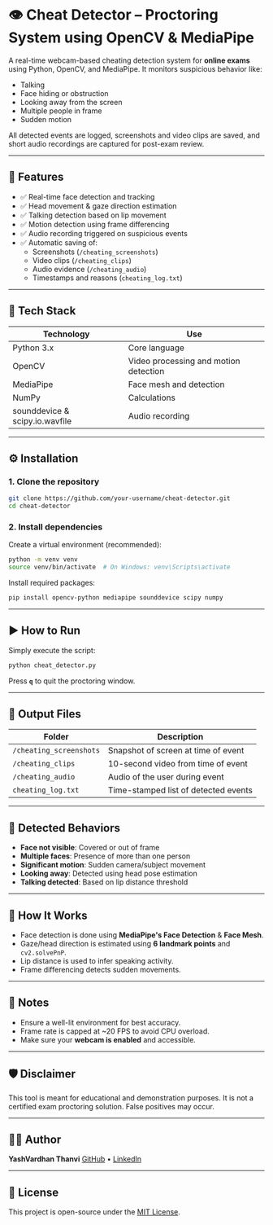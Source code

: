 # 👁️ Cheat Detector – Proctoring System using OpenCV & MediaPipe

A real-time webcam-based cheating detection system for **online exams** using Python, OpenCV, and MediaPipe. It monitors suspicious behavior like:
- Talking
- Face hiding or obstruction
- Looking away from the screen
- Multiple people in frame
- Sudden motion

All detected events are logged, screenshots and video clips are saved, and short audio recordings are captured for post-exam review.

---

## 📸 Features

- ✅ Real-time face detection and tracking  
- ✅ Head movement & gaze direction estimation  
- ✅ Talking detection based on lip movement  
- ✅ Motion detection using frame differencing  
- ✅ Audio recording triggered on suspicious events  
- ✅ Automatic saving of:
  - Screenshots (`/cheating_screenshots`)
  - Video clips (`/cheating_clips`)
  - Audio evidence (`/cheating_audio`)
  - Timestamps and reasons (`cheating_log.txt`)

---

## 🔧 Tech Stack

| Technology | Use |
|------------|-----|
| Python 3.x | Core language |
| OpenCV     | Video processing and motion detection |
| MediaPipe  | Face mesh and detection |
| NumPy      | Calculations |
| sounddevice & scipy.io.wavfile | Audio recording |

---

## ⚙️ Installation

### 1. Clone the repository

```bash
git clone https://github.com/your-username/cheat-detector.git
cd cheat-detector
````

### 2. Install dependencies

Create a virtual environment (recommended):

```bash
python -m venv venv
source venv/bin/activate  # On Windows: venv\Scripts\activate
```

Install required packages:

```bash
pip install opencv-python mediapipe sounddevice scipy numpy
```

---

## ▶️ How to Run

Simply execute the script:

```bash
python cheat_detector.py
```

Press **`q`** to quit the proctoring window.

---

## 📂 Output Files

| Folder                  | Description                          |
| ----------------------- | ------------------------------------ |
| `/cheating_screenshots` | Snapshot of screen at time of event  |
| `/cheating_clips`       | 10-second video from time of event   |
| `/cheating_audio`       | Audio of the user during event       |
| `cheating_log.txt`      | Time-stamped list of detected events |

---

## 🚨 Detected Behaviors

* **Face not visible**: Covered or out of frame
* **Multiple faces**: Presence of more than one person
* **Significant motion**: Sudden camera/subject movement
* **Looking away**: Detected using head pose estimation
* **Talking detected**: Based on lip distance threshold

---

## 🧠 How It Works

* Face detection is done using **MediaPipe's Face Detection** & **Face Mesh**.
* Gaze/head direction is estimated using **6 landmark points** and `cv2.solvePnP`.
* Lip distance is used to infer speaking activity.
* Frame differencing detects sudden movements.

---

## 📌 Notes

* Ensure a well-lit environment for best accuracy.
* Frame rate is capped at \~20 FPS to avoid CPU overload.
* Make sure your **webcam is enabled** and accessible.

---

## 🛡️ Disclaimer

This tool is meant for educational and demonstration purposes. It is not a certified exam proctoring solution. False positives may occur.

---

## 🧑‍💻 Author

**YashVardhan Thanvi**
[GitHub](https://github.com/Thanatos9404) • [LinkedIn](https://linkedin.com/in/yashvardhan-thanvi-2a3a661a8)

---

## 📜 License

This project is open-source under the [MIT License](LICENSE).

```
